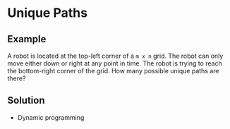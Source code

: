 # Unique Paths
## Example
A robot is located at the top-left corner of a `m x n` grid.
The robot can only move either down or right at any point in time. The robot is trying to reach the bottom-right corner of the grid.
How many possible unique paths are there?

## Solution
- Dynamic programming
